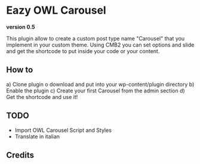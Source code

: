 # Eazy OWL Carousel
**version 0.5**

This plugin allow to create a custom post type name "Carousel" that you implement in your custom theme.
Using CMB2 you can set options and slide and get the shortcode to put inside your code or your content.

## How to
a) Clone plugin o download and put into your wp-content/plugin directory
b) Enable the plugin
c) Create your first Carousel from the admin section
d) Get the shortcode and use it!

## TODO
- Import OWL Carousel Script and Styles
- Translate in italian

## Credits